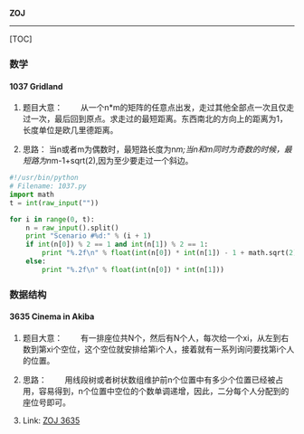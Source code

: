 **ZOJ**

---

[TOC]

### 数学

####  1037 Gridland

1. 题目大意：
&emsp;&emsp;从一个n*m的矩阵的任意点出发，走过其他全部点一次且仅走过一次，最后回到原点。求走过的最短距离。东西南北的方向上的距离为1，长度单位是欧几里德距离。

2. 思路：
当n或者m为偶数时，最短路长度为n*m;当n和m同时为奇数的时候，最短路为n*m-1+sqrt(2),因为至少要走过一个斜边。

```python
#!/usr/bin/python
# Filename: 1037.py
import math
t = int(raw_input(""))

for i in range(0, t):
	n = raw_input().split()
	print "Scenario #%d:" % (i + 1)
	if int(n[0]) % 2 == 1 and int(n[1]) % 2 == 1:
		print "%.2f\n" % float(int(n[0]) * int(n[1]) - 1 + math.sqrt(2))
	else:
		print "%.2f\n" % float(int(n[0]) * int(n[1])) 

```

### 数据结构

#### 3635 Cinema in Akiba

1. 题目大意：
&emsp;&emsp;有一排座位共N个，然后有N个人，每次给一个xi，从左到右数到第xi个空位，这个空位就安排给第i个人，接着就有一系列询问要找第i个人的位置。

2. 思路：
&emsp;&emsp;用线段树或者树状数组维护前n个位置中有多少个位置已经被占用，容易得到，n个位置中空位的个数单调递增，因此，二分每个人分配到的座位号即可。

3. Link: [ZOJ 3635](acm.zju.edu.cn/onlinejudge/showProblem.do?problemId=4803)
